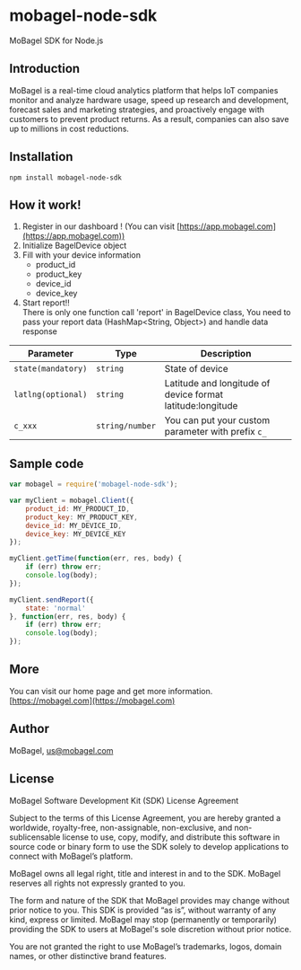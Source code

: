 # mobagel-node-sdk
MoBagel SDK for Node.js

## Introduction

MoBagel is a real-time cloud analytics platform that helps IoT companies monitor and analyze hardware usage, speed up research and development, forecast sales and marketing strategies, and proactively engage with customers to prevent product returns. As a result, companies can also save up to millions in cost reductions.

## Installation

```
npm install mobagel-node-sdk
```

## How it work!

1. Register in our dashboard ! (You can visit [https://app.mobagel.com](https://app.mobagel.com))
2. Initialize BagelDevice object
3. Fill with your device information 
    * product_id
    * product_key
    * device_id
    * device_key
4. Start report!!  
There is only one function call 'report' in BagelDevice class, You need to pass your report data (HashMap<String, Object>) and handle data response

| Parameter | Type | Description |
| --- | --- | --- |
| `state(mandatory)` | `string` | State of device |
| `latlng(optional)` | `string` | Latitude and longitude of device format latitude:longitude |
| `c_xxx` | `string/number` | You can put your custom parameter with prefix `c_` | 

## Sample code

```js
var mobagel = require('mobagel-node-sdk');

var myClient = mobagel.Client({
    product_id: MY_PRODUCT_ID,
    product_key: MY_PRODUCT_KEY,
    device_id: MY_DEVICE_ID,
    device_key: MY_DEVICE_KEY
});

myClient.getTime(function(err, res, body) {
    if (err) throw err;
    console.log(body);
});

myClient.sendReport({
    state: 'normal'
}, function(err, res, body) {
    if (err) throw err;
    console.log(body);
});
```

## More

You can visit our home page and get more information.
[https://mobagel.com](https://mobagel.com)

## Author

MoBagel, us@mobagel.com

## License

MoBagel Software Development Kit (SDK) License Agreement


Subject to the terms of this License Agreement, you are hereby granted a worldwide, royalty-free, non-assignable, non-exclusive, and non-sublicensable license to use, copy, modify, and distribute this software in source code or binary form to use the SDK solely to develop applications to connect with MoBagel’s platform.

MoBagel owns all legal right, title and interest in and to the SDK. MoBagel reserves all rights not expressly granted to you. 

The form and nature of the SDK that MoBagel provides may change without prior notice to you. This SDK is provided “as is”, without warranty of any kind, express or limited. MoBagel may stop (permanently or temporarily) providing the SDK to users at MoBagel's sole discretion without prior notice.

You are not granted the right to use MoBagel’s trademarks, logos, domain names, or other distinctive brand features. 
